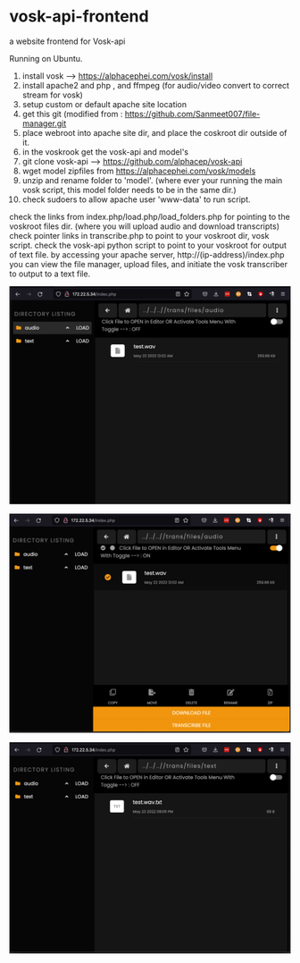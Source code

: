 # vosk-api-frontend
a website frontend for Vosk-api

Running on Ubuntu.

1) install vosk --> https://alphacephei.com/vosk/install
2) install apache2 and php , and ffmpeg (for audio/video convert to correct stream for vosk)
3) setup custom or default apache site location
4) get this git   (modified from : https://github.com/Sanmeet007/file-manager.git
5) place webroot into apache site dir, and place the coskroot dir outside of it.
6) in the voskrook get the vosk-api and model's
7) git clone vosk-api --> https://github.com/alphacep/vosk-api
8) wget model zipfiles from https://alphacephei.com/vosk/models
9) unzip and rename folder to 'model'. (where ever your running the main vosk script, this model folder needs to be in the same dir.)
10) check sudoers to allow apache user 'www-data' to run script.

check the links from index.php/load.php/load_folders.php for pointing to the voskroot files dir. (where you will upload audio and download transcripts)
check pointer links in transcribe.php to point to your voskroot dir, vosk script.
check the vosk-api python script to point to your voskroot for output of text file.
by accessing your apache server, http://(ip-address)/index.php you can view the file manager, upload files, and initiate the vosk transcriber to output to a text file.

![This is an image](/screenshots/file-list.png)

![This is an image](/screenshots/file-tools.png)

![This is an image](/screenshots/transcript.png)

